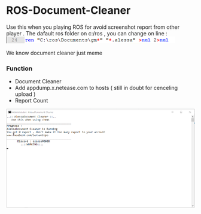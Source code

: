 # ROS-Document-Cleaner
Use this when you playing ROS for avoid screenshot report from other player . The dafault ros folder on c:/ros , you can change on line :
![screenshot](https://github.com/alessa0008/ROS-Document-Cleaner/blob/master/image/Screenshot_353.png)

We know document cleaner just meme 

### Function
* Document Cleaner
* Add appdump.x.netease.com to hosts ( still in doubt for cenceling upload )
* Report Count

![screenshot](https://github.com/alessa0008/ROS-Document-Cleaner/blob/master/image/Screenshot_352.png)
